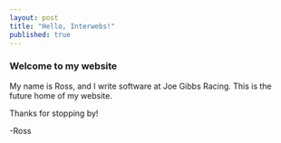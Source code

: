```yaml
---
layout: post
title: "Hello, Interwebs!"
published: true
---
```


### Welcome to my website

My name is Ross, and I write software at Joe Gibbs Racing.  This is the future home of my website.

Thanks for stopping by!

-Ross
